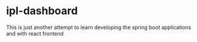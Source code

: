 
# ipl-dashboard


This is just another attempt to learn developing the spring boot applications and with react frontend
